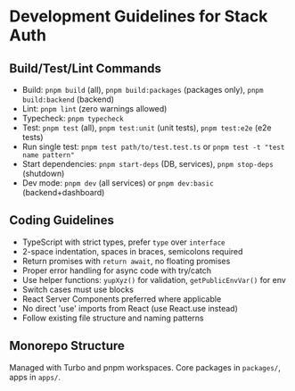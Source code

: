 # Development Guidelines for Stack Auth

## Build/Test/Lint Commands
- Build: `pnpm build` (all), `pnpm build:packages` (packages only), `pnpm build:backend` (backend)
- Lint: `pnpm lint` (zero warnings allowed)
- Typecheck: `pnpm typecheck`
- Test: `pnpm test` (all), `pnpm test:unit` (unit tests), `pnpm test:e2e` (e2e tests)
- Run single test: `pnpm test path/to/test.test.ts` or `pnpm test -t "test name pattern"`
- Start dependencies: `pnpm start-deps` (DB, services), `pnpm stop-deps` (shutdown)
- Dev mode: `pnpm dev` (all services) or `pnpm dev:basic` (backend+dashboard)

## Coding Guidelines
- TypeScript with strict types, prefer `type` over `interface`
- 2-space indentation, spaces in braces, semicolons required
- Return promises with `return await`, no floating promises
- Proper error handling for async code with try/catch
- Use helper functions: `yupXyz()` for validation, `getPublicEnvVar()` for env
- Switch cases must use blocks
- React Server Components preferred where applicable
- No direct 'use' imports from React (use React.use instead)
- Follow existing file structure and naming patterns

## Monorepo Structure
Managed with Turbo and pnpm workspaces. Core packages in `packages/`, apps in `apps/`.